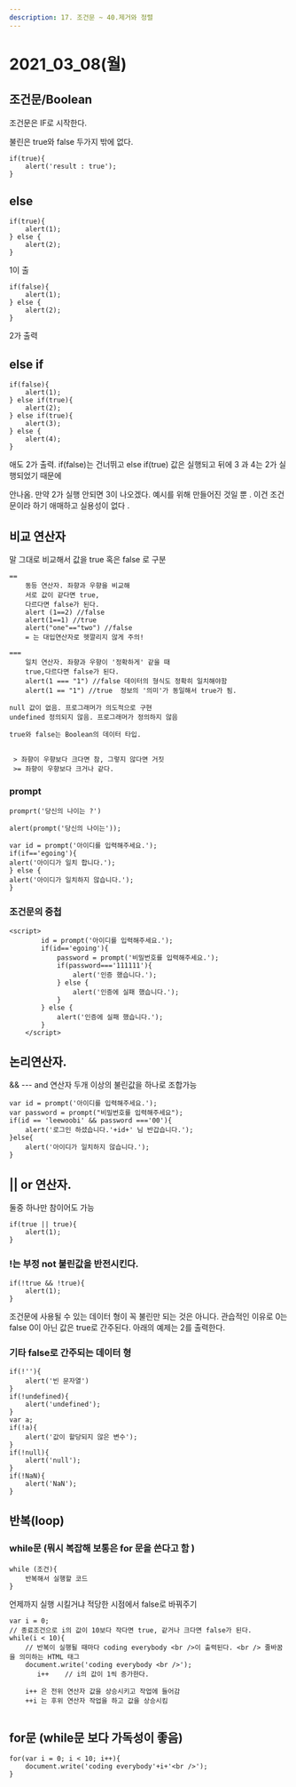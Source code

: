 ```yaml
---
description: 17. 조건문 ~ 40.제거와 정렬
---
```


# 2021\_03\_08\(월\)

## 조건문/Boolean

조건문은 IF로 시작한다. 

불린은 true와 false 두가지 밖에 없다. 

```text
if(true){
    alert('result : true');
}
```

## else 

```text
if(true){
    alert(1);
} else {
    alert(2);
}
```

1이 출

```text
if(false){
    alert(1);
} else {
    alert(2);
}
```

2가 출력 

## else if 

```text
if(false){
    alert(1);
} else if(true){
    alert(2);
} else if(true){
    alert(3);
} else {
    alert(4);
}
```

애도 2가 출력.  if\(false\)는 건너뛰고 else if\(true\) 값은 실행되고 뒤에 3 과 4는 2가 실행되었기 때문에

안나옴. 만약 2가 실행 안되면 3이 나오겠다.   예시를 위해 만들어진 것일 뿐 . 이건 조건문이라 하기 애매하고  실용성이 없다 .

## 비교 연산자 

말 그대로 비교해서  값을 true 혹은 false 로 구분 

```text
==
    동등 연산자. 좌향과 우향을 비교해
    서로 값이 같다면 true, 
    다르다면 false가 된다. 
    alert (1==2) //false
    alert(1==1) //true
    alert("one"=="two") //false
    = 는 대입연산자로 헷깔리지 않게 주의!

===
    일치 연산자. 좌향과 우향이 '정확하게' 같을 때 
    true,다르다면 false가 된다. 
    alert(1 === "1") //false 데이터의 형식도 정확히 일치해야함 
    alert(1 == "1") //true  정보의 '의미'가 동일해서 true가 됨.

null 값이 없음. 프로그래머가 의도적으로 구현 
undefined 정의되지 않음. 프로그래머가 정의하지 않음 

true와 false는 Boolean의 데이터 타입.


 > 좌향이 우향보다 크다면 참, 그렇지 않다면 거짓 
 >= 좌향이 우향보다 크거나 같다. 
```

### prompt  

```text
promprt('당신의 나이는 ?')

alert(prompt('당신의 나이는')); 
```

```text
var id = prompt('아이디를 입력해주세요.');
if(if=='egoing'){
alert('아이디가 일치 합니다.');
} else {
alert('아이디가 일치하지 않습니다.');
}
```

### 조건문의 중첩 

```text
<script>
        id = prompt('아이디를 입력해주세요.');
        if(id=='egoing'){
            password = prompt('비밀번호를 입력해주세요.');
            if(password==='111111'){
                alert('인증 했습니다.');
            } else {
                alert('인증에 실패 했습니다.');
            }
        } else {
            alert('인증에 실패 했습니다.');
        }
    </script>
```

## 논리연산자.

&&  ---  and 연산자  두개 이상의 불린값을 하나로 조합가능 

```text
var id = prompt('아이디를 입력해주세요.');
var password = prompt("비밀번호를 입력해주세요");
if(id == 'leewoobi' && password ==='00'){
    alert('로그인 하셨습니다.'+id+' 님 반갑습니다.');
}else{
    alert('아이디가 일치하지 않습니다.');
}
```

## \|\|  or 연산자. 

둘중 하나만 참이어도 가능 

```text
if(true || true){
    alert(1);
}
```

### !는 부정 not 불린값을 반전시킨다. 

```text
if(!true && !true){
    alert(1);
}
```

조건문에 사용될 수 있는 데이터 형이 꼭 불린만 되는 것은 아니다. 관습적인 이유로 0는 false 0이 아닌 값은 true로 간주된다. 아래의 예제는 2를 출력한다.

### 기타 false로 간주되는 데이터 형

```text
if(!''){
    alert('빈 문자열')
}
if(!undefined){
    alert('undefined');
}
var a;
if(!a){
    alert('값이 할당되지 않은 변수'); 
}
if(!null){
    alert('null');
}
if(!NaN){
    alert('NaN');
}
```

## 반복\(loop\)

### while문 \(뭐시 복잡해 보통은 for 문을 쓴다고 함 \)

```text
while (조건){
    반복해서 실행할 코드
}
```

언제까지 실행 시킬거냐  적당한  시점에서 false로 바꿔주기 

```text
var i = 0;
// 종료조건으로 i의 값이 10보다 작다면 true, 같거나 크다면 false가 된다.
while(i < 10){
    // 반복이 실행될 때마다 coding everybody <br />이 출력된다. <br /> 줄바꿈을 의미하는 HTML 태그
    document.write('coding everybody <br />');
       i++    // i의 값이 1씩 증가한다.
       
    i++ 은 전위 연산자 값을 상승시키고 작업에 들어감
    ++i 는 후위 연산자 작업을 하고 값을 상승시킴 
  
```

## for문 \(while문 보다 가독성이 좋음\)

```text
for(var i = 0; i < 10; i++){
    document.write('coding everybody'+i+'<br />');
}
```




